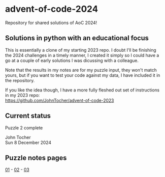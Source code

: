 # advent-of-code-2024

Repository for shared solutions of AoC 2024!

## Solutions in python with an educational focus

This is essentially a clone of my starting 2023 repo.  I doubt I'll be finishing the 2024 challenges in a timely manner, I created it simply so I could have a go at a couple of early solutions I was dicussing with a colleague.

Note that the results in my notes are for my puzzle input, they won't match yours, but if you want to test your code against my data, I have included 
it in the repository.

If you like the idea though, I have a more fully fleshed out set of instructions in my 2023 repo:  
https://github.com/JohnTocher/advent-of-code-2023

## Current status

Puzzle 2 complete

John Tocher  
Sun 8 December 2024

## Puzzle notes pages

[01](Puzzle_01/puzzle_01_notes.md) - [02](Puzzle_02/puzzle_02_notes.md) - [03](Puzzle_03/puzzle_03_notes.md)